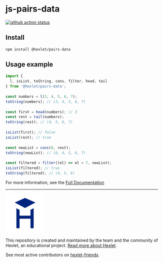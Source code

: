 # js-pairs-data

[![github action status](https://github.com/hexlet-components/js-pairs-data/workflows/Node%20CI/badge.svg)](https://github.com/hexlet-components/js-pairs-data/actions)

## Install

```sh
npm install @hexlet/pairs-data
```

## Usage example

```javascript
import {
  l, isList, toString, cons, filter, head, tail
} from '@hexlet/pairs-data';

const numbers = l(3, 4, 5, 6, 7);
toString(numbers); // (3, 4, 5, 6, 7)

const first = head(numbers); // 3
const rest = tail(numbers);
toString(rest); // (4, 5, 6, 7)

isList(first); // false
isList(rest); // true

const newList = cons(8, rest);
toString(newList); // (8, 4, 5, 6, 7)

const filtered = filter((el) => el < 7, newList);
isList(filtered); // true
toString(filtered); // (4, 5, 6)
```

For more information, see the [Full Documentation](https://github.com/hexlet-components/js-pairs-data/tree/master/docs)

---

[![Hexlet Ltd. logo](https://raw.githubusercontent.com/Hexlet/assets/master/images/hexlet_logo128.png)](https://hexlet.io?utm_source=github&utm_medium=link&utm_campaign=js-pairs-data)

This repository is created and maintained by the team and the community of Hexlet, an educational project. [Read more about Hexlet](https://hexlet.io?utm_source=github&utm_medium=link&utm_campaign=js-pairs-data).

See most active contributors on [hexlet-friends](https://friends.hexlet.io/).
